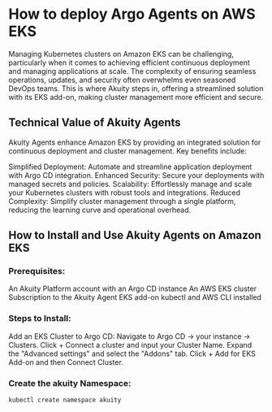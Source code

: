 # How to deploy Argo Agents on AWS EKS

Managing Kubernetes clusters on Amazon EKS can be challenging, particularly when it comes to achieving efficient continuous deployment and managing applications at scale. The complexity of ensuring seamless operations, updates, and security often overwhelms even seasoned DevOps teams. This is where Akuity steps in, offering a streamlined solution with its EKS add-on, making cluster management more efficient and secure.

## Technical Value of Akuity Agents

Akuity Agents enhance Amazon EKS by providing an integrated solution for continuous deployment and cluster management. Key benefits include:

Simplified Deployment: Automate and streamline application deployment with Argo CD integration.
Enhanced Security: Secure your deployments with managed secrets and policies.
Scalability: Effortlessly manage and scale your Kubernetes clusters with robust tools and integrations.
Reduced Complexity: Simplify cluster management through a single platform, reducing the learning curve and operational overhead.

## How to Install and Use Akuity Agents on Amazon EKS

### Prerequisites:

An Akuity Platform account with an Argo CD instance
An AWS EKS cluster
Subscription to the Akuity Agent EKS add-on
kubectl and AWS CLI installed

### Steps to Install:

Add an EKS Cluster to Argo CD:
Navigate to Argo CD → your instance → Clusters.
Click + Connect a cluster and input your Cluster Name.
Expand the "Advanced settings" and select the "Addons" tab.
Click + Add for EKS Add-on and then Connect Cluster.

### Create the akuity Namespace:

 ```bash
kubectl create namespace akuity
```
